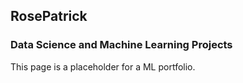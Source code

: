 ## RosePatrick

### Data Science and Machine Learning Projects

This page is a placeholder for a ML portfolio.
